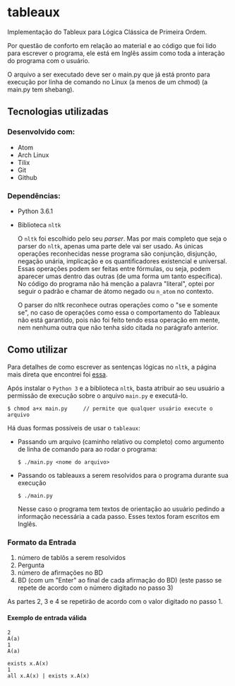 # tableaux

Implementação do Tableux para Lógica Clássica de Primeira Ordem.

Por questão de conforto em relação ao material e ao código que foi lido para escrever o programa, ele está em Inglês assim como toda a interação do programa com o usuário.

O arquivo a ser executado deve ser o main.py que já está pronto para execução por linha de comando no Linux (a menos de um chmod) (a main.py tem shebang).

## Tecnologias utilizadas

### Desenvolvido com:

* Atom
* Arch Linux
* Tilix
* Git
* Github

### Dependências:

* Python 3.6.1
* Biblioteca `nltk`

	O `nltk` foi escolhido pelo seu _parser_. Mas por mais completo que seja o parser do `nltk`, apenas uma parte dele vai ser usado. As únicas operações reconhecidas nesse programa são conjunção, disjunção, negação unária, implicação e os quantificadores existencial e universal. Essas operações podem ser feitas entre fórmulas, ou seja, podem aparecer umas dentro das outras (de uma forma um tanto específica). No código do programa não há menção a palavra "literal", optei por seguir o padrão e chamar de átomo negado ou `n_atom` no contexto.

	O parser do nltk reconhece outras operações como o "se e somente se", no caso de operações como essa o comportamento do Tableaux não está garantido, pois não foi feito tendo essa operação em mente, nem nenhuma outra que não tenha sido citada no parágrafo anterior.

## Como utilizar

Para detalhes de como escrever as sentenças lógicas no `nltk`, a página mais direta que encontrei foi [essa](http://www.nltk.org/howto/logic.html).

Após instalar o `Python 3` e a biblioteca `nltk`, basta atribuir ao seu usuário a permissão de execução sobre o arquivo `main.py` e executá-lo.

	$ chmod a+x main.py 	// permite que qualquer usuário execute o arquivo

Há duas formas possíveis de usar o `tableaux`:

* Passando um arquivo (caminho relativo ou completo) como argumento de linha de comando para ao rodar o programa:

	```
	$ ./main.py <nome do arquivo>
	```

* Passando os tableauxs a serem resolvidos para o programa durante sua execução

	```
	$ ./main.py
	```

	Nesse caso o programa tem textos de orientação ao usuário pedindo a informação necessária a cada passo. Esses textos foram escritos em Inglês.

### Formato da Entrada

1. número de tablôs a serem resolvidos
2. Pergunta
3. número de afirmações no BD
4. BD (com um "Enter" ao final de cada afirmação do BD) (este passo se repete de acordo com o número digitado no passo 3)

As partes 2, 3 e 4 se repetirão de acordo com o valor digitado no passo 1.

#### Exemplo de entrada válida

```
2
A(a)
1
A(a)

exists x.A(x)
1
all x.A(x) | exists x.A(x)
```
